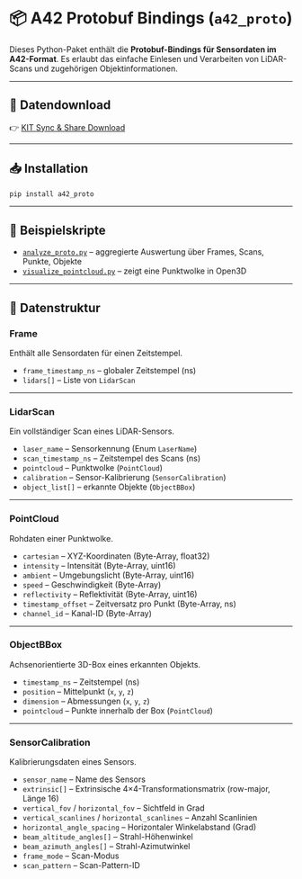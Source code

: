 # 📦 A42 Protobuf Bindings (`a42_proto`)

Dieses Python-Paket enthält die **Protobuf-Bindings für Sensordaten im A42-Format**. Es erlaubt das einfache Einlesen und Verarbeiten von LiDAR-Scans und zugehörigen Objektinformationen.

---

## 🔽 Datendownload

👉 [KIT Sync & Share Download](https://bwsyncandshare.kit.edu/s/6pLYbjB9Etxe3gY)

---

## 📥 Installation

```bash
pip install a42_proto
```

---

## 🧪 Beispielskripte

- [`analyze_proto.py`](https://github.com/HSE-VSV/DataReaderA42/blob/581dea222b6871f6ef4e66ad9e998c3d5a60af08/scripts/analyze_proto.py) – aggregierte Auswertung über Frames, Scans, Punkte, Objekte  
- [`visualize_pointcloud.py`](https://github.com/HSE-VSV/DataReaderA42/blob/581dea222b6871f6ef4e66ad9e998c3d5a60af08/scripts/visualize_pointcloud.py) – zeigt eine Punktwolke in Open3D

---


## 📄 Datenstruktur

### Frame
Enthält alle Sensordaten für einen Zeitstempel.

- `frame_timestamp_ns` – globaler Zeitstempel (ns)  
- `lidars[]` – Liste von `LidarScan`

---

### LidarScan
Ein vollständiger Scan eines LiDAR-Sensors.

- `laser_name` – Sensorkennung (Enum `LaserName`)  
- `scan_timestamp_ns` – Zeitstempel des Scans (ns)  
- `pointcloud` – Punktwolke (`PointCloud`)  
- `calibration` – Sensor-Kalibrierung (`SensorCalibration`)  
- `object_list[]` – erkannte Objekte (`ObjectBBox`)

---

### PointCloud
Rohdaten einer Punktwolke.

- `cartesian` – XYZ-Koordinaten (Byte-Array, float32)  
- `intensity` – Intensität (Byte-Array, uint16)  
- `ambient` – Umgebungslicht (Byte-Array, uint16)  
- `speed` – Geschwindigkeit (Byte-Array)  
- `reflectivity` – Reflektivität (Byte-Array, uint16)  
- `timestamp_offset` – Zeitversatz pro Punkt (Byte-Array, ns)  
- `channel_id` – Kanal-ID (Byte-Array)

---

### ObjectBBox
Achsenorientierte 3D-Box eines erkannten Objekts.

- `timestamp_ns` – Zeitstempel (ns)  
- `position` – Mittelpunkt (`x`, `y`, `z`)  
- `dimension` – Abmessungen (`x`, `y`, `z`)  
- `pointcloud` – Punkte innerhalb der Box (`PointCloud`)

---

### SensorCalibration
Kalibrierungsdaten eines Sensors.

- `sensor_name` – Name des Sensors  
- `extrinsic[]` – Extrinsische 4×4-Transformationsmatrix (row-major, Länge 16)  
- `vertical_fov` / `horizontal_fov` – Sichtfeld in Grad  
- `vertical_scanlines` / `horizontal_scanlines` – Anzahl Scanlinien  
- `horizontal_angle_spacing` – Horizontaler Winkelabstand (Grad)  
- `beam_altitude_angles[]` – Strahl-Höhenwinkel  
- `beam_azimuth_angles[]` – Strahl-Azimutwinkel  
- `frame_mode` – Scan-Modus  
- `scan_pattern` – Scan-Pattern-ID

